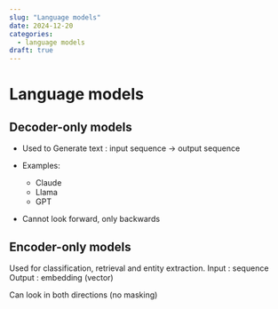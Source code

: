 ```yaml
---
slug: "Language models"
date: 2024-12-20
categories:
  - language models
draft: true
---
```


Language models
===============

Decoder-only models
------------------

- Used to Generate text : input sequence -> output sequence

- Examples:
    - Claude
    - Llama
    - GPT

- Cannot look forward, only backwards



Encoder-only models
-------------------

Used for classification, retrieval and entity extraction.
Input : sequence
Output : embedding (vector)

Can look in both directions (no masking)